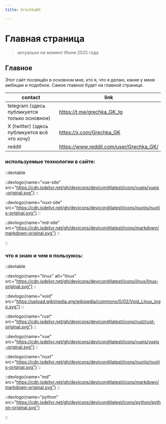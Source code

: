 ```yaml
---
title: GrechkaWS

---
```


# Главная страница

> актуально на момент Июня 2025 года

## Главное

Этот сайт посвящён в основном мне, кто я, что я делаю, какие у меня амбиции
и подобное. Самое главное будет на главной странице.

| contact | link |
|---------|------|
|telegram (здесь публикуется только основное)|https://t.me/grechka_GK_tg|
|X (twitter) (здесь публикуется всё что хочу)|https://x.com/Grechka_GK|
|reddit|https://www.reddit.com/user/Grechka_GK/|

### используемые технологии в сайте:

::devtable

::devlogo{name="vue-site" src="https://cdn.jsdelivr.net/gh/devicons/devicon@latest/icons/vuejs/vuejs-original.svg"}
::

::devlogo{name="nuxt-site" src="https://cdn.jsdelivr.net/gh/devicons/devicon@latest/icons/nuxtjs/nuxtjs-original.svg"}
::

::devlogo{name="md-site" src="https://cdn.jsdelivr.net/gh/devicons/devicon@latest/icons/markdown/markdown-original.svg"}
::

::

### что я знаю и чем я пользуюсь:

::devtable

::devlogo{name="linux" alt="linux" src="https://cdn.jsdelivr.net/gh/devicons/devicon@latest/icons/linux/linux-original.svg"}
::

::devlogo{name="void" src="https://upload.wikimedia.org/wikipedia/commons/0/02/Void_Linux_logo.svg"}
::

::devlogo{name="rust" src="https://cdn.jsdelivr.net/gh/devicons/devicon@latest/icons/rust/rust-original.svg"}
::

::devlogo{name="vue" src="https://cdn.jsdelivr.net/gh/devicons/devicon@latest/icons/vuejs/vuejs-original.svg"}
::

::devlogo{name="nuxt" src="https://cdn.jsdelivr.net/gh/devicons/devicon@latest/icons/nuxtjs/nuxtjs-original.svg"}
::

::devlogo{name="md" src="https://cdn.jsdelivr.net/gh/devicons/devicon@latest/icons/markdown/markdown-original.svg"}
::

::devlogo{name="python" src="https://cdn.jsdelivr.net/gh/devicons/devicon@latest/icons/python/python-original.svg"}

::